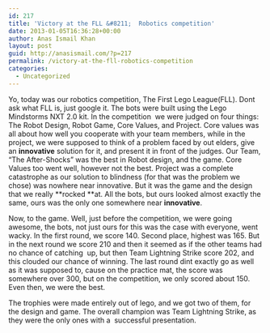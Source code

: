 ```yaml
---
id: 217
title: 'Victory at the FLL &#8211;  Robotics competition'
date: 2013-01-05T16:36:28+00:00
author: Anas Ismail Khan
layout: post
guid: http://anasismail.com/?p=217
permalink: /victory-at-the-fll-robotics-competition
categories:
  - Uncategorized
---
```

Yo, today was our robotics competition, The First Lego League(FLL). Dont ask what FLL is, just google it. The bots were built using the Lego Mindstorms NXT 2.0 kit. In the competition  we were judged on four things: The Robot Design, Robot Game, Core Values, and Project. Core values was all about how well you cooperate with your team members, while in the project, we were supposed to think of a problem faced by out elders, give an **innovative** solution for it, and present it in front of the judges. Our Team, &#8220;The After-Shocks&#8221; was the best in Robot design, and the game. Core Values too went well, however not the best. Project was a complete catastrophe as our solution to blindness (for that was the problem we chose) was nowhere near innovative. But it was the game and the design that we really **rocked **at. All the bots, but ours looked almost exactly the same, ours was the only one somewhere near **innovative**.

Now, to the game. Well, just before the competition, we were going awesome, the bots, not just ours for this was the case with everyone, went wacky. In the first round, we score 140. Second place, highest was 165. But in the next round we score 210 and then it seemed as if the other teams had no chance of catching  up, but then Team Lightning Strike score 202, and this clouded our chance of winning. The last round dint exactly go as well as it was supposed to, cause on the practice mat, the score was somewhere over 300, but on the competition, we only scored about 150. Even then, we were the best.

The trophies were made entirely out of lego, and we got two of them, for the design and game. The overall champion was Team Lightning Strike, as they were the only ones with a  successful presentation.

&nbsp;

&nbsp;